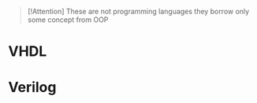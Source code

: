 
> [!Attention] These are not programming languages
> they borrow only some concept from OOP 








# VHDL


# Verilog

